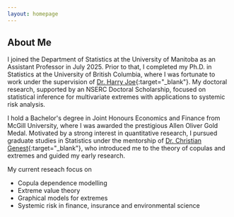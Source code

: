 ```yaml
---
layout: homepage
---
```


## About Me

I joined the Department of Statistics at the University of Manitoba as an Assistant Professor in July 2025. Prior to that, I completed my Ph.D. in Statistics at the University of British Columbia, where I was fortunate to work under the supervision of [Dr. Harry Joe](https://www.stat.ubc.ca/~harry/){:target="_blank"}. My doctoral research, supported by an NSERC Doctoral Scholarship, focused on statistical inference for multivariate extremes with applications to systemic risk analysis.

I hold a Bachelor's degree in Joint Honours Economics and Finance from McGill University, where I was awarded the prestigious Allen Oliver Gold Medal. Motivated by a strong interest in quantitative research, I pursued graduate studies in Statistics under the mentorship of [Dr. Christian Genest](https://www.math.mcgill.ca/cgenest/){:target="_blank"}, who introduced me to the theory of copulas and extremes and guided my early research.

My current reseach focus on

- Copula dependence modelling
- Extreme value theory
- Graphical models for extremes
- Systemic risk in finance, insurance and environmental science
 


